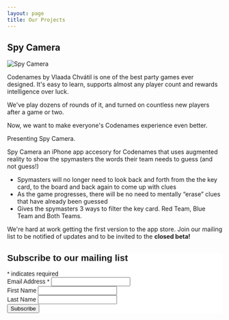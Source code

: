 ```yaml
---
layout: page
title: Our Projects
---
```

## Spy Camera

![Spy Camera](http://www.eerieisland.com/images/spy-camera.png "Spy Camera")

Codenames by Vlaada Chvátil is one of the best party games ever designed. It's easy to learn, supports almost any player count and rewards intelligence over luck.

We've play dozens of rounds of it, and turned on countless new players after a game or two.

Now, we want to make everyone's Codenames experience even better.

Presenting Spy Camera.

Spy Camera an iPhone app accesory for Codenames that uses augmented reality to show the spymasters the words their team needs to guess (and not guess!)
- Spymasters will no longer need to look back and forth from the the key card, to the board and back again to come up with clues
- As the game progresses, there will be no need to mentally “erase” clues that have already been guessed
- Gives the spymasters 3 ways to filter the key card. Red Team, Blue Team and Both Teams.

We're hard at work getting the first version to the app store. Join our mailing list to be notified of updates and to be invited to the **closed beta!**

<!-- Begin MailChimp Signup Form -->
<link href="//cdn-images.mailchimp.com/embedcode/classic-10_7.css" rel="stylesheet" type="text/css">
<style type="text/css">
	#mc_embed_signup{background:#fff; clear:left; font:14px Helvetica,Arial,sans-serif; }
	/* Add your own MailChimp form style overrides in your site stylesheet or in this style block.
	   We recommend moving this block and the preceding CSS link to the HEAD of your HTML file. */
</style>
<div id="mc_embed_signup">
<form action="//eerieisland.us16.list-manage.com/subscribe/post?u=8c27f82d24ead31c8521ff572&amp;id=e7c50153f4" method="post" id="mc-embedded-subscribe-form" name="mc-embedded-subscribe-form" class="validate" target="_blank" novalidate>
    <div id="mc_embed_signup_scroll">
	<h2>Subscribe to our mailing list</h2>
<div class="indicates-required"><span class="asterisk">*</span> indicates required</div>
<div class="mc-field-group">
	<label for="mce-EMAIL">Email Address  <span class="asterisk">*</span>
</label>
	<input type="email" value="" name="EMAIL" class="required email" id="mce-EMAIL">
</div>
<div class="mc-field-group">
	<label for="mce-FNAME">First Name </label>
	<input type="text" value="" name="FNAME" class="" id="mce-FNAME">
</div>
<div class="mc-field-group">
	<label for="mce-MMERGE2">Last Name </label>
	<input type="text" value="" name="MMERGE2" class="" id="mce-MMERGE2">
</div>
	<div id="mce-responses" class="clear">
		<div class="response" id="mce-error-response" style="display:none"></div>
		<div class="response" id="mce-success-response" style="display:none"></div>
	</div>    <!-- real people should not fill this in and expect good things - do not remove this or risk form bot signups-->
    <div style="position: absolute; left: -5000px;" aria-hidden="true"><input type="text" name="b_8c27f82d24ead31c8521ff572_e7c50153f4" tabindex="-1" value=""></div>
    <div class="clear"><input type="submit" value="Subscribe" name="subscribe" id="mc-embedded-subscribe" class="button"></div>
    </div>
</form>
</div>
<script type='text/javascript' src='//s3.amazonaws.com/downloads.mailchimp.com/js/mc-validate.js'></script><script type='text/javascript'>(function($) {window.fnames = new Array(); window.ftypes = new Array();fnames[0]='EMAIL';ftypes[0]='email';fnames[1]='FNAME';ftypes[1]='text';fnames[2]='MMERGE2';ftypes[2]='text';}(jQuery));var $mcj = jQuery.noConflict(true);</script>
<!--End mc_embed_signup-->


